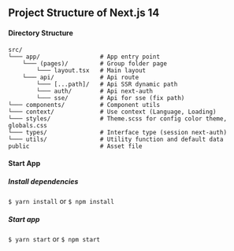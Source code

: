 ## Project Structure of Next.js 14

#### Directory Structure

```
src/
└─── app/                 # App entry point
    └─── (pages)/         # Group folder page
        └─── layout.tsx   # Main layout
    └─── api/             # Api route
        └─── [...path]/   # Api SSR dynamic path
        └─── auth/        # Api next-auth
        └─── sse/         # Api for sse (fix path)
└─── components/          # Component utils
└─── context/             # Use context (Language, Loading)
└─── styles/              # Theme.scss for config color theme, globals.css
└─── types/               # Interface type (session next-auth)
└─── utils/               # Utility function and default data
public                    # Asset file
```

#### Start App

##### Install dependencies

`$ yarn install` or `$ npm install`

##### Start app

`$ yarn start` or `$ npm start`
